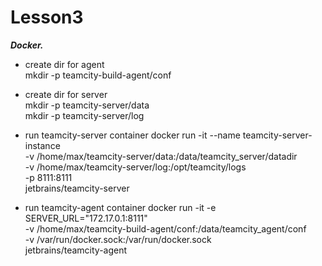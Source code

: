 # Lesson3
***Docker.***

- create dir for agent  
mkdir -p teamcity-build-agent/conf  
- create dir for server  
mkdir -p teamcity-server/data  
mkdir -p teamcity-server/log  

- run teamcity-server container
docker run -it --name teamcity-server-instance  \
    -v /home/max/teamcity-server/data:/data/teamcity_server/datadir \
    -v /home/max/teamcity-server/log:/opt/teamcity/logs  \
    -p 8111:8111 \
    jetbrains/teamcity-server

- run teamcity-agent container
docker run -it -e SERVER_URL="172.17.0.1:8111"  \
    -v /home/max/teamcity-build-agent/conf:/data/teamcity_agent/conf  \
-v /var/run/docker.sock:/var/run/docker.sock  \
    jetbrains/teamcity-agent

